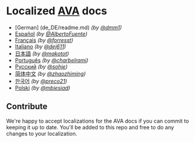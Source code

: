 # Localized [AVA](https://avajs.dev) docs

- [German] (de_DE/readme.md) *(by [@dmm1](https://github.com/dmm1))*
- [Español](es_ES/readme.md) *(by [@AlbertoFuente](https://github.com/AlbertoFuente))*
- [Français](fr_FR/readme.md) *(by [@forresst](https://github.com/forresst))*
- [Italiano](it_IT/readme.md) *(by [@dej611](https://github.com/dej611))*
- [日本語](ja_JP/readme.md) *(by [@makotot](https://github.com/makotot))*
- [Português](pt_BR/readme.md) *(by [@charbelrami](https://github.com/charbelrami))*
- [Русский](ru_RU/readme.md) *(by [@sohje](https://github.com/sohje))*
- [简体中文](zh_CN/readme.md) *(by [@zhaozhiming](https://github.com/zhaozhiming))*
- [한국어](ko_KR/readme.md) *(by [@preco21](https://github.com/preco21))*
- [Polski](pl_PL/readme.md) *(by [@mbiesiad](https://github.com/mbiesiad))*


## Contribute

We're happy to accept localizations for the AVA docs if you can commit to keeping it up to date. You'll be added to this repo and free to do any changes to your localization.
